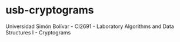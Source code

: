 # usb-cryptograms
Universidad Simón Bolívar - CI2691 - Laboratory Algorithms and Data Structures I - Cryptograms
